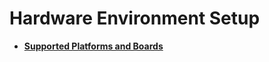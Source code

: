 # Hardware Environment Setup

-   **[Supported Platforms and Boards](GUID-66C18385-5623-44F3-87C6-2C5B8443D8C9.md)**  


